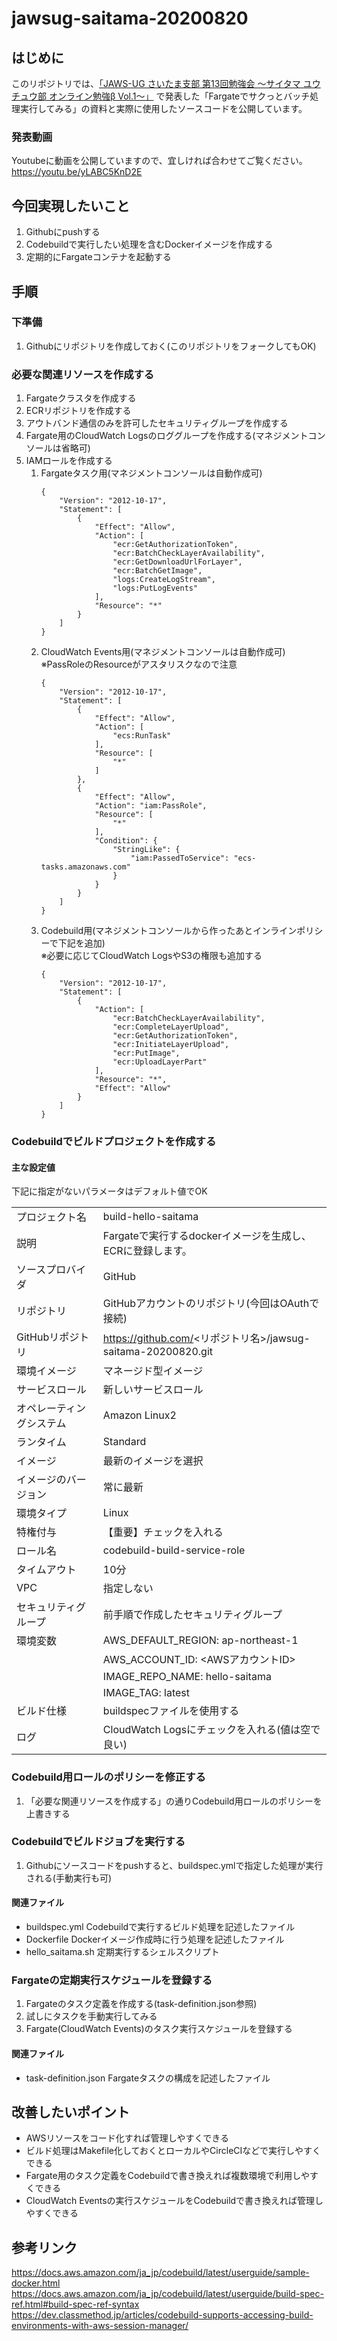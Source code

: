 # jawsug-saitama-20200820
## はじめに
このリポジトリでは、[「JAWS-UG さいたま支部 第13回勉強会 〜サイタマ ユウチュウ部 オンライン勉強β Vol.1〜」](https://jawsug-saitama.doorkeeper.jp/events/105857 "JAWS-UG さいたま支部 第13回勉強会 〜サイタマ ユウチュウ部 オンライン勉強β Vol.1〜")
で発表した「Fargateでサクっとバッチ処理実行してみる」の資料と実際に使用したソースコードを公開しています。

### 発表動画
Youtubeに動画を公開していますので、宜しければ合わせてご覧ください。<br>
https://youtu.be/yLABC5KnD2E

## 今回実現したいこと
1. Githubにpushする
1. Codebuildで実行したい処理を含むDockerイメージを作成する
1. 定期的にFargateコンテナを起動する

## 手順
### 下準備
1. Githubにリポジトリを作成しておく(このリポジトリをフォークしてもOK)

### 必要な関連リソースを作成する
1. Fargateクラスタを作成する
1. ECRリポジトリを作成する
1. アウトバンド通信のみを許可したセキュリティグループを作成する
1. Fargate用のCloudWatch Logsのロググループを作成する(マネジメントコンソールは省略可)
1. IAMロールを作成する
   1. Fargateタスク用(マネジメントコンソールは自動作成可)
      ```AmazonECSTaskExecutionRolePolicy(AWS Managed Policy)
      {
          "Version": "2012-10-17",
          "Statement": [
              {
                  "Effect": "Allow",
                  "Action": [
                      "ecr:GetAuthorizationToken",
                      "ecr:BatchCheckLayerAvailability",
                      "ecr:GetDownloadUrlForLayer",
                      "ecr:BatchGetImage",
                      "logs:CreateLogStream",
                      "logs:PutLogEvents"
                  ],
                  "Resource": "*"
              }
          ]
      }
      ```
   1. CloudWatch Events用(マネジメントコンソールは自動作成可)<br>
      ※PassRoleのResourceがアスタリスクなので注意
      ```AmazonEC2ContainerServiceEventsRole(AWS Managed Policy)
      {
          "Version": "2012-10-17",
          "Statement": [
              {
                  "Effect": "Allow",
                  "Action": [
                      "ecs:RunTask"
                  ],
                  "Resource": [
                      "*"
                  ]
              },
              {
                  "Effect": "Allow",
                  "Action": "iam:PassRole",
                  "Resource": [
                      "*"
                  ],
                  "Condition": {
                      "StringLike": {
                          "iam:PassedToService": "ecs-tasks.amazonaws.com"
                      }
                  }
              }
          ]
      }
      ```
   1. Codebuild用(マネジメントコンソールから作ったあとインラインポリシーで下記を追加)<br>
      ※必要に応じてCloudWatch LogsやS3の権限も追加する
      ```CodeBuildBasePolicy
      {
          "Version": "2012-10-17",
          "Statement": [
              {
                  "Action": [
                      "ecr:BatchCheckLayerAvailability",
                      "ecr:CompleteLayerUpload",
                      "ecr:GetAuthorizationToken",
                      "ecr:InitiateLayerUpload",
                      "ecr:PutImage",
                      "ecr:UploadLayerPart"
                  ],
                  "Resource": "*",
                  "Effect": "Allow"
              }
          ]
      }
      ```

### Codebuildでビルドプロジェクトを作成する
#### 主な設定値
下記に指定がないパラメータはデフォルト値でOK

|||
|---|---|
|プロジェクト名|build-hello-saitama|
|説明|Fargateで実行するdockerイメージを生成し、ECRに登録します。|
|ソースプロバイダ|GitHub|
|リポジトリ|GitHubアカウントのリポジトリ(今回はOAuthで接続)|
|GitHubリポジトリ|https://github.com/<リポジトリ名>/jawsug-saitama-20200820.git|
|環境イメージ|マネージド型イメージ|
|サービスロール|新しいサービスロール|
|オペレーティングシステム|Amazon Linux2|
|ランタイム|Standard|
|イメージ|最新のイメージを選択|
|イメージのバージョン|常に最新|
|環境タイプ|Linux|
|特権付与|【重要】チェックを入れる|
|ロール名|codebuild-build-service-role|
|タイムアウト|10分|
|VPC|指定しない|
|セキュリティグループ|前手順で作成したセキュリティグループ|
|環境変数|AWS_DEFAULT_REGION: ap-northeast-1|
| |AWS_ACCOUNT_ID: <AWSアカウントID>|
| |IMAGE_REPO_NAME: hello-saitama|
| |IMAGE_TAG: latest|
|ビルド仕様|buildspecファイルを使用する|
|ログ|CloudWatch Logsにチェックを入れる(値は空で良い)|

### Codebuild用ロールのポリシーを修正する
1. 「必要な関連リソースを作成する」の通りCodebuild用ロールのポリシーを上書きする

### Codebuildでビルドジョブを実行する
1. Githubにソースコードをpushすると、buildspec.ymlで指定した処理が実行される(手動実行も可)
#### 関連ファイル
- buildspec.yml Codebuildで実行するビルド処理を記述したファイル
- Dockerfile Dockerイメージ作成時に行う処理を記述したファイル
- hello_saitama.sh 定期実行するシェルスクリプト

### Fargateの定期実行スケジュールを登録する
1. Fargateのタスク定義を作成する(task-definition.json参照)
1. 試しにタスクを手動実行してみる
1. Fargate(CloudWatch Events)のタスク実行スケジュールを登録する
#### 関連ファイル
- task-definition.json Fargateタスクの構成を記述したファイル

## 改善したいポイント
- AWSリソースをコード化すれば管理しやすくできる
- ビルド処理はMakefile化しておくとローカルやCircleCIなどで実行しやすくできる
- Fargate用のタスク定義をCodebuildで書き換えれば複数環境で利用しやすくできる
- CloudWatch Eventsの実行スケジュールをCodebuildで書き換えれば管理しやすくできる

## 参考リンク
https://docs.aws.amazon.com/ja_jp/codebuild/latest/userguide/sample-docker.html
https://docs.aws.amazon.com/ja_jp/codebuild/latest/userguide/build-spec-ref.html#build-spec-ref-syntax
https://dev.classmethod.jp/articles/codebuild-supports-accessing-build-environments-with-aws-session-manager/

